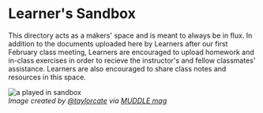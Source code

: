# Learner's Sandbox

This directory acts as a makers' space and is meant to always be in flux. In addition to the documents uploaded here by Learners after our first February class meeting, Learners are encouraged to upload homework and in-class exercises in order to recieve the instructor's and fellow classmates' assistance. Learners are also encouraged to share class notes and resources in this space.   
  
  ![a played in sandbox](https://github.com/publishing-bitbytebit/MUDDLE/blob/master/PromotionalMaterials/Backyard/Sandbox/Sandbox_Reduced%20Whitespace.png "Image created by @taylorcate")  
  _Image created by [@taylorcate](https://github.com/taylorcate) via [MUDDLE mag](https://github.com/publishing-bitbytebit/MUDDLE)_  
